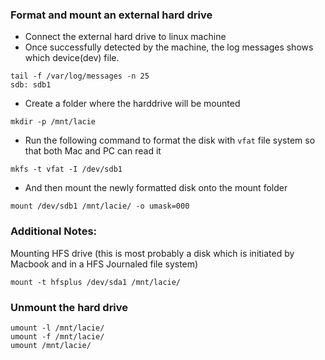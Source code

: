 ### Format and mount an external hard drive
- Connect the external hard drive to linux machine
- Once successfully detected by the machine, the log messages shows which device(dev) file.
```
tail -f /var/log/messages -n 25
sdb: sdb1
```
- Create a folder where the harddrive will be mounted
```
mkdir -p /mnt/lacie
```
- Run the following command to format the disk with `vfat` file system so that both Mac and PC can read it
```
mkfs -t vfat -I /dev/sdb1
``` 
- And then mount the newly formatted disk onto the mount folder
```
mount /dev/sdb1 /mnt/lacie/ -o umask=000
```


### Additional Notes:
Mounting HFS drive (this is most probably a disk which is initiated by Macbook and in a HFS Journaled file system)
```
mount -t hfsplus /dev/sda1 /mnt/lacie/
```


### Unmount the hard drive
```
umount -l /mnt/lacie/
umount -f /mnt/lacie/
umount /mnt/lacie/
```